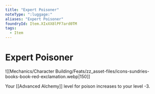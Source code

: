 ```yaml
---
title: "Expert Poisoner"
noteType: ":luggage:"
aliases: "Expert Poisoner"
foundryId: Item.XIxXX8lPF7ard0TM
tags:
  - Item
---
```


# Expert Poisoner
![[Mechanics/Character Building/Feats/zz_asset-files/icons-sundries-books-book-red-exclamation.webp|150]]

Your [[Advanced Alchemy]] level for poison increases to your level -3.
